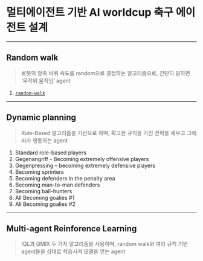 # 멀티에이전트 기반 AI worldcup 축구 에이전트 설계
---
## Random walk
> 로봇의 양측 바퀴 속도를 random으로 결정하는 알고리즘으로, 간단히 말하면 ‘무작위 움직임’ agent  

1. [`random-walk`](https://github.com/I-hate-Soccer/AI_Soccer/tree/main/Random%20Walk/random-walk)

---
## Dynamic planning
> Rule-Based 알고리즘을 기반으로 하며, 확고한 규칙을 가진 전략을 세우고 그에 따라 행동하는 agent

1. Standard role-based players
2. Gegenangriff - Becoming extremely offensive players
3. Gegenpressing – becoming extremely defensive players
4. Becoming sprinters
5. Becoming defenders in the penalty area
6. Becoming man-to-man defenders
7. Becoming ball-hunters
8. All Becoming goalies #1
9. All Becoming goalies #2

---
## Multi-agent Reinforence Learning
> IQL과 QMIX 두 가지 알고리즘을 사용하며, random walk와 여러 규칙 기반 agent들을 상대로 학습시켜 모델을 얻는 agent
